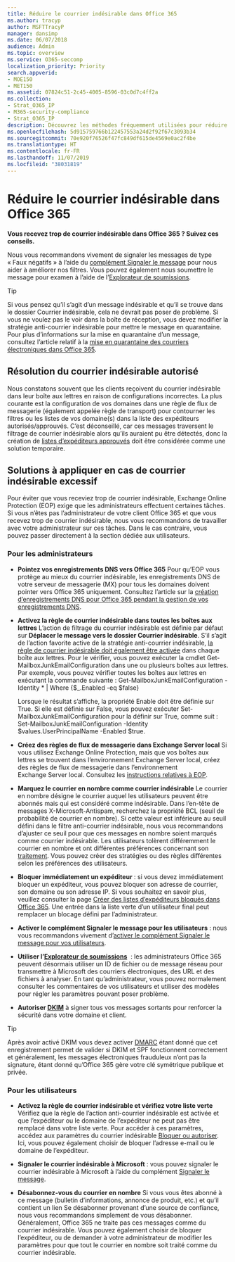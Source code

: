 ```yaml
---
title: Réduire le courrier indésirable dans Office 365
ms.author: tracyp
author: MSFTTracyP
manager: dansimp
ms.date: 06/07/2018
audience: Admin
ms.topic: overview
ms.service: O365-seccomp
localization_priority: Priority
search.appverid:
- MOE150
- MET150
ms.assetid: 07824c51-2c45-4005-8596-03c0d7c4ff2a
ms.collection:
- Strat_O365_IP
- M365-security-compliance
- Strat_O365_IP
description: Découvrez les méthodes fréquemment utilisées pour réduire le courrier indésirable dans Office 365.
ms.openlocfilehash: 5d915759766b122457553a24d2f92f67c3093b34
ms.sourcegitcommit: 70e920f76526f47fc849df615de4569e0ac2f4be
ms.translationtype: HT
ms.contentlocale: fr-FR
ms.lasthandoff: 11/07/2019
ms.locfileid: "38031819"
---
```

# <a name="how-to-reduce-spam-email-in-office-365"></a>Réduire le courrier indésirable dans Office 365

 **Vous recevez trop de courrier indésirable dans Office 365 ? Suivez ces conseils.**
  
Nous vous recommandons vivement de signaler les messages de type « Faux négatifs » à l’aide du [complément Signaler le message](https://support.office.com/article/b5caa9f1-cdf3-4443-af8c-ff724ea719d2) pour nous aider à améliorer nos filtres. Vous pouvez également nous soumettre le message pour examen à l’aide de l’[Explorateur de soumissions](admin-submission.md).

> [!TIP]
> Si vous pensez qu’il s’agit d’un message indésirable et qu’il se trouve dans le dossier Courrier indésirable, cela ne devrait pas poser de problème. Si vous ne voulez pas le voir dans la boîte de réception, vous devez modifier la stratégie anti-courrier indésirable pour mettre le message en quarantaine. Pour plus d’informations sur la mise en quarantaine d’un message, consultez l’article relatif à la [mise en quarantaine des courriers électroniques dans Office 365](quarantine-email-messages.md).

## <a name="fixing-allowed-spam"></a>Résolution du courrier indésirable autorisé

Nous constatons souvent que les clients reçoivent du courrier indésirable dans leur boîte aux lettres en raison de configurations incorrectes. La plus courante est la configuration de vos domaines dans une règle de flux de messagerie (également appelée règle de transport) pour contourner les filtres ou les listes de vos domaine(s) dans la liste des expéditeurs autorisés/approuvés. C’est déconseillé, car ces messages traversent le filtrage de courrier indésirable alors qu’ils auraient pu être détectés, donc la création de [listes d’expéditeurs approuvés](https://docs.microsoft.com/microsoft-365/security/office-365-security/create-safe-sender-lists-in-office-365) doit être considérée comme une solution temporaire.  

## <a name="solutions-to-other-common-causes-of-getting-too-much-spam"></a>Solutions à appliquer en cas de courrier indésirable excessif

Pour éviter que vous receviez trop de courrier indésirable, Exchange Online Protection (EOP) exige que les administrateurs effectuent certaines tâches. Si vous n’êtes pas l’administrateur de votre client Office 365 et que vous recevez trop de courrier indésirable, nous vous recommandons de travailler avec votre administrateur sur ces tâches. Dans le cas contraire, vous pouvez passer directement à la section dédiée aux utilisateurs.
  
### <a name="for-admins"></a>Pour les administrateurs

- **Pointez vos enregistrements DNS vers Office 365** Pour qu’EOP vous protège au mieux du courrier indésirable, les enregistrements DNS de votre serveur de messagerie (MX) pour tous les domaines doivent pointer vers Office 365 uniquement. Consultez l’article sur la [création d’enregistrements DNS pour Office 365 pendant la gestion de vos enregistrements DNS](https://support.office.com/article/b0f3fdca-8a80-4e8e-9ef3-61e8a2a9ab23).
    
- **Activez la règle de courrier indésirable dans toutes les boîtes aux lettres** L’action de filtrage du courrier indésirable est définie par défaut sur **Déplacer le message vers le dossier Courrier indésirable**. S’il s’agit de l’action favorite active de la stratégie anti-courrier indésirable, [la règle de courrier indésirable doit également être activée](https://support.office.com/article/overview-of-the-junk-email-filter-5ae3ea8e-cf41-4fa0-b02a-3b96e21de089) dans chaque boîte aux lettres. Pour le vérifier, vous pouvez exécuter la cmdlet Get-MailboxJunkEmailConfiguration dans une ou plusieurs boîtes aux lettres. Par exemple, vous pouvez vérifier toutes les boîtes aux lettres en exécutant la commande suivante : Get-MailboxJunkEmailConfiguration -Identity \* | Where {$_.Enabled -eq $false}
    
    Lorsque le résultat s’affiche, la propriété Enable doit être définie sur True. Si elle est définie sur False, vous pouvez exécuter Set-MailboxJunkEmailConfiguration pour la définir sur True, comme suit : Set-MailboxJunkEmailConfiguration -Identity $values.UserPrincipalName -Enabled $true.
    
- **Créez des règles de flux de messagerie dans Exchange Server local** Si vous utilisez Exchange Online Protection, mais que vos boîtes aux lettres se trouvent dans l’environnement Exchange Server local, créez des règles de flux de messagerie dans l’environnement Exchange Server local. Consultez les [instructions relatives à EOP](https://docs.microsoft.com/previous-versions/exchange-server/exchange-150/jj900470(v=exchg.150)).
    
- **Marquez le courrier en nombre comme courrier indésirable** Le courrier en nombre désigne le courrier auquel les utilisateurs peuvent être abonnés mais qui est considéré comme indésirable. Dans l’en-tête de messages X-Microsoft-Antispam, recherchez la propriété BCL (seuil de probabilité de courrier en nombre). Si cette valeur est inférieure au seuil défini dans le filtre anti-courrier indésirable, nous vous recommandons d’ajuster ce seuil pour que ces messages en nombre soient marqués comme courrier indésirable. Les utilisateurs tolèrent différemment le courrier en nombre et ont différentes préférences concernant son [traitement](https://docs.microsoft.com/office365/SecurityCompliance/bulk-complaint-level-values). Vous pouvez créer des stratégies ou des règles différentes selon les préférences des utilisateurs. 
    
- **Bloquer immédiatement un expéditeur** : si vous devez immédiatement bloquer un expéditeur, vous pouvez bloquer son adresse de courrier, son domaine ou son adresse IP. Si vous souhaitez en savoir plus, veuillez consulter la page [Créer des listes d’expéditeurs bloqués dans Office 365](create-block-sender-lists-in-office-365.md). Une entrée dans la liste verte d’un utilisateur final peut remplacer un blocage défini par l’administrateur.
    
- **Activer le complément Signaler le message pour les utilisateurs** : nous vous recommandons vivement d’[activer le complément Signaler le message pour vos utilisateurs](enable-the-report-message-add-in.md).

- **Utiliser l’[Explorateur de soumissions](admin-submission.md)**  : les administrateurs Office 365 peuvent désormais utiliser un ID de fichier ou de message réseau pour transmettre à Microsoft des courriers électroniques, des URL et des fichiers à analyser. En tant qu’administrateur, vous pouvez normalement consulter les commentaires de vos utilisateurs et utiliser des modèles pour régler les paramètres pouvant poser problème.

- **Autoriser [DKIM](use-dkim-to-validate-outbound-email.md)** à signer tous vos messages sortants pour renforcer la sécurité dans votre domaine et client.
 > [!TIP]
> Après avoir activé DKIM vous devez activer [DMARC](use-dkim-to-validate-outbound-email.md) étant donné que cet enregistrement permet de valider si DKIM et SPF fonctionnent correctement et généralement, les messages électroniques frauduleux n’ont pas la signature, étant donné qu’Office 365 gère votre clé symétrique publique et privée.
    
### <a name="for-users"></a>Pour les utilisateurs

- **Activez la règle de courrier indésirable et vérifiez votre liste verte** Vérifiez que la règle de l’action anti-courrier indésirable est activée et que l’expéditeur ou le domaine de l’expéditeur ne peut pas être remplacé dans votre liste verte. Pour accéder à ces paramètres, accédez aux paramètres du courrier indésirable [Bloquer ou autoriser](https://support.office.com/article/48c9f6f7-2309-4f95-9a4d-de987e880e46). Ici, vous pouvez également choisir de bloquer l’adresse e-mail ou le domaine de l’expéditeur.
    
- **Signaler le courrier indésirable à Microsoft** : vous pouvez signaler le courrier indésirable à Microsoft à l’aide du complément [Signaler le message](https://support.office.com/article/b5caa9f1-cdf3-4443-af8c-ff724ea719d2).
       
- **Désabonnez-vous du courrier en nombre** Si vous vous êtes abonné à ce message (bulletin d’informations, annonce de produit, etc.) et qu’il contient un lien Se désabonner provenant d’une source de confiance, nous vous recommandons simplement de vous désabonner. Généralement, Office 365 ne traite pas ces messages comme du courrier indésirable. Vous pouvez également choisir de bloquer l’expéditeur, ou de demander à votre administrateur de modifier les paramètres pour que tout le courrier en nombre soit traité comme du courrier indésirable.
